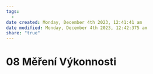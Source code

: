 ```yaml
---
tags:
  - 
date created: Monday, December 4th 2023, 12:41:41 am
date modified: Monday, December 4th 2023, 12:42:375 am
share: "true"
---
```


# 08 Měření Výkonnosti